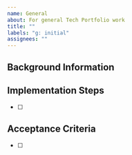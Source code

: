 ```yaml
---
name: General
about: For general Tech Portfolio work
title: ""
labels: "g: initial"
assignees: ""
---
```


## Background Information

<!-- Description, links, [user stories](https://www.agilealliance.org/glossary/user-stories/), etc. What is the problem we are trying to solve? If the work is described/tracked elsewhere, feel free to simply link there. Use the [INVEST](https://www.agilealliance.org/glossary/invest) method to assess completeness. -->

## Implementation Steps

<!-- This is the "how": the steps to get the acceptance criteria fulfilled. They can be filled in and adjusted after the issue is created/groomed. -->

- [ ]

## Acceptance Criteria

<!-- [Definition of Done](https://www.agilealliance.org/glossary/definition-of-done). This should be as objective as possible. -->

- [ ]

